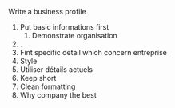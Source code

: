 Write a business profile

1. Put basic informations first
	1. Demonstrate organisation
2. .
3. Fint specific detail which concern entreprise
4. Style
5. Utiliser détails actuels
6. Keep short
7. Clean formatting
8. Why company the best